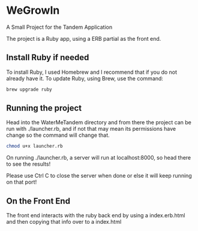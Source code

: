 # WeGrowIn
A Small Project for the Tandem Application

The project is a Ruby app, using a ERB partial as the front end.

## Install Ruby if needed
To install Ruby, I used Homebrew and I recommend that if you do not already have it. To update Ruby, using Brew, use the command:
```bash
brew upgrade ruby
```

## Running the project
Head into the WaterMeTandem directory and from there the project can be run with ./launcher.rb, and if not that may mean its permissions have change so the command will change that.
```bash
chmod u+x launcher.rb
```
On running ./launcher.rb, a server will run at localhost:8000, so head there to see the results!

Please use Ctrl C to close the server when done or else it will keep running on that port!

## On the Front End 

The front end interacts with the ruby back end by using a index.erb.html and then copying that info over to a index.html

